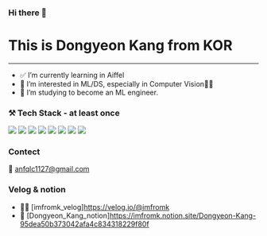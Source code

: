 ### Hi there 👋

# This is Dongyeon Kang from KOR
---
- ✅ I’m currently learning in Aiffel
- 🧨 I’m interested in ML/DS, especially in Computer Vision👩‍💻
- 📘 I’m studying to become an ML engineer.

### ⚒ Tech Stack - at least once
<img src="https://img.shields.io/badge/python-E34F26?style=flat-square&logo=python&logoColor=white"/></a> 
<img src="https://img.shields.io/badge/pytorch-1572B6?style=flat-square&logo=pytorch&logoColor=white"/></a> 
<img src="https://img.shields.io/badge/java-F7DF1E?style=flat-square&logo=java&logoColor=white"/></a> 
<img src="https://img.shields.io/badge/MariaDB-47A248?style=flat-square&logo=MariaDB&logoColor=white"/></a> 
<img src="https://img.shields.io/badge/MySQL-4479A1?style=flat-square&logo=MySQL&logoColor=white"/></a> 
<img src="https://img.shields.io/badge/tensorflow-00599C?style=flat-square&logo=tensorflow&logoColor=white"/></a> 
<img src="https://img.shields.io/badge/spring-FF00FF?style=flat-square&logo=spring&logoColor=white"/></a> 
<img src="https://img.shields.io/badge/Amazon AWS-232F3E?style=flat-square&logo=Amazon%20AWS&logoColor=white"/></a> 

### Contect
📌 anfqlc1127@gmail.com

### Velog & notion
- 👩‍💻 [imfromk_velog]https://velog.io/@imfromk
- 📱 [Dongyeon_Kang_notion]https://imfromk.notion.site/Dongyeon-Kang-95dea50b373042afa4c834318229f80f



<!--
**DONGYEONKANG/DONGYEONKANG** is a ✨ _special_ ✨ repository because its `README.md` (this file) appears on your GitHub profile.

Here are some ideas to get you started:

- 🔭 I’m currently working on ...
- 🌱 I’m currently learning ...
- 👯 I’m looking to collaborate on ...
- 🤔 I’m looking for help with ...
- 💬 Ask me about ...
- 📫 How to reach me: ...
- 😄 Pronouns: ...
- ⚡ Fun fact: ...
-->
